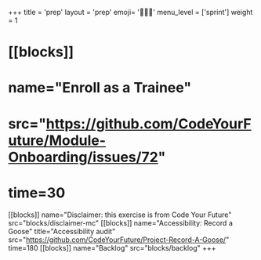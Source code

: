 +++
title = 'prep'
layout = 'prep'
emoji= '🧑🏾‍💻'
menu_level = ['sprint']
weight = 1
# [[blocks]]
# name="Enroll as a Trainee"
# src="https://github.com/CodeYourFuture/Module-Onboarding/issues/72"
# time=30
[[blocks]]
name="Disclaimer: this exercise is from Code Your Future"
src="blocks/disclaimer-mc"
[[blocks]]
name="Accessibility: Record a Goose"
title="Accessibility audit"
src="https://github.com/CodeYourFuture/Project-Record-A-Goose/"
time=180
[[blocks]]
name="Backlog"
src="blocks/backlog"
+++
